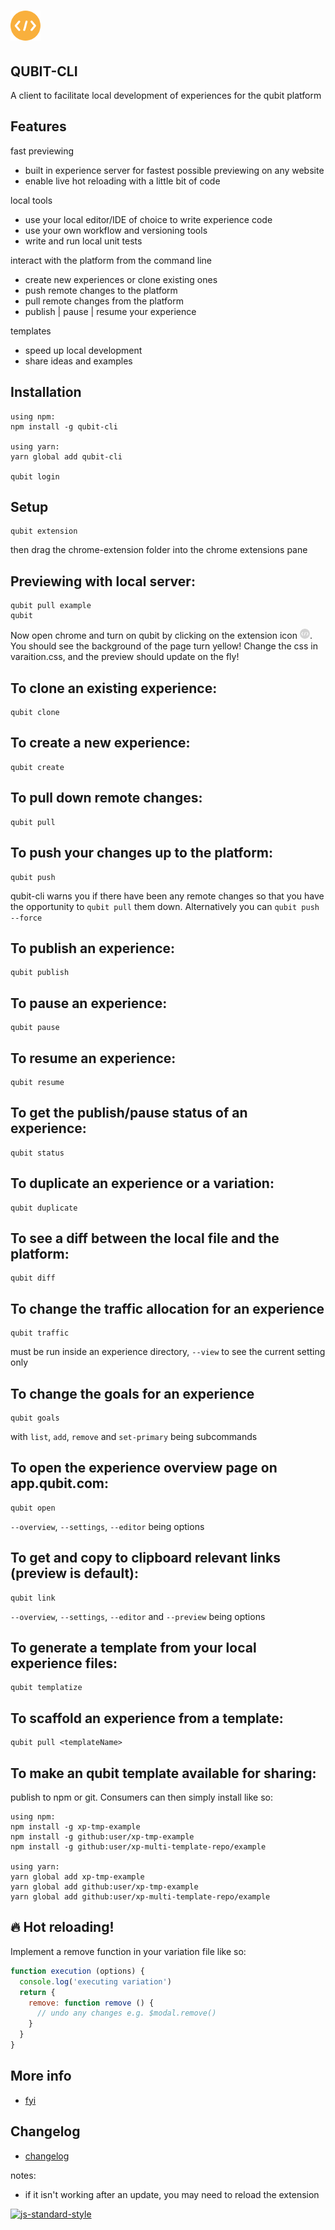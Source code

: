 # ![extension icon](./chrome-extension/icons/on48.png)
## QUBIT-CLI

A client to facilitate local development of experiences for the qubit platform

## Features

fast previewing
- built in experience server for fastest possible previewing on any website
- enable live hot reloading with a little bit of code

local tools
- use your local editor/IDE of choice to write experience code
- use your own workflow and versioning tools
- write and run local unit tests

interact with the platform from the command line
- create new experiences or clone existing ones
- push remote changes to the platform
- pull remote changes from the platform
- publish | pause | resume your experience

templates
- speed up local development
- share ideas and examples

## Installation

```
using npm:
npm install -g qubit-cli

using yarn:
yarn global add qubit-cli

qubit login
```

## Setup

```
qubit extension
```
then drag the chrome-extension folder into the chrome extensions pane

## Previewing with local server:

```
qubit pull example
qubit
```
Now open chrome and turn on qubit by clicking on the extension icon ![extension icon](./chrome-extension/icons/off16.png). You should see the background of the page turn yellow! Change the css in varaition.css, and the preview should update on the fly!


## To clone an existing experience:
```
qubit clone
```

## To create a new experience:
```
qubit create
```

## To pull down remote changes:
```
qubit pull
```

## To push your changes up to the platform:
```
qubit push
```

qubit-cli warns you if there have been any remote changes so that you have the opportunity to `qubit pull` them down. Alternatively you can `qubit push --force`

## To publish an experience:
```
qubit publish
```

## To pause an experience:
```
qubit pause
```

## To resume an experience:
```
qubit resume
```

## To get the publish/pause status of an experience:
```
qubit status
```

## To duplicate an experience or a variation:
```
qubit duplicate
```

## To see a diff between the local file and the platform:
```
qubit diff
```

## To change the traffic allocation for an experience
```
qubit traffic
```
must be run inside an experience directory, `--view` to see the current setting only

## To change the goals for an experience
```
qubit goals
```
with `list`, `add`, `remove` and `set-primary` being subcommands

## To open the experience overview page on app.qubit.com:
```
qubit open
```
`--overview`, `--settings`, `--editor` being options

## To get and copy to clipboard relevant links (preview is default):
```
qubit link
```
`--overview`, `--settings`, `--editor` and `--preview` being options

## To generate a template from your local experience files:

```
qubit templatize
```

## To scaffold an experience from a template:

```
qubit pull <templateName>
```

## To make an qubit template available for sharing:

publish to npm or git. Consumers can then simply install like so:

```
using npm:
npm install -g xp-tmp-example
npm install -g github:user/xp-tmp-example
npm install -g github:user/xp-multi-template-repo/example

using yarn:
yarn global add xp-tmp-example
yarn global add github:user/xp-tmp-example
yarn global add github:user/xp-multi-template-repo/example
```

## :fire: Hot reloading!
Implement a remove function in your variation file like so:

```js
function execution (options) {
  console.log('executing variation')
  return {
    remove: function remove () {
      // undo any changes e.g. $modal.remove()
    }
  }
}
```

## More info

- [fyi](./docs/FYI.md)

## Changelog

- [changelog](./docs/CHANGELOG.md)

notes:
- if it isn't working after an update, you may need to reload the extension


[![js-standard-style](https://img.shields.io/badge/code%20style-standard-brightgreen.svg)](http://standardjs.com/)
